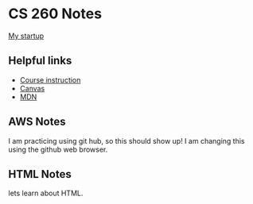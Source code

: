 # CS 260 Notes

[My startup](https://simon.cs260.click)

## Helpful links

- [Course instruction](https://github.com/webprogramming260)
- [Canvas](https://byu.instructure.com)
- [MDN](https://developer.mozilla.org)

## AWS Notes
I am practicing using git hub, so this should show up! 
I am changing this using the github web browser. 

## HTML Notes

lets learn about HTML. 
